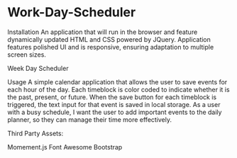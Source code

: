 # Work-Day-Scheduler
Installation
An application that will run in the browser and feature dynamically updated HTML and CSS powered by JQuery. Application features polished UI and is responsive, ensuring adaptation to multiple screen sizes.

Week Day Scheduler

Usage
A simple calendar application that allows the user to save events for each hour of the day. Each timeblock is color coded to indicate whether it is the past, present, or future. When the save button for each timeblock is triggered, the text input for that event is saved in local storage. As a user with a busy schedule, I want the user to add important events to the daily planner, so they can manage their time more effectively.


Third Party Assets:

Momement.js
Font Awesome
Bootstrap